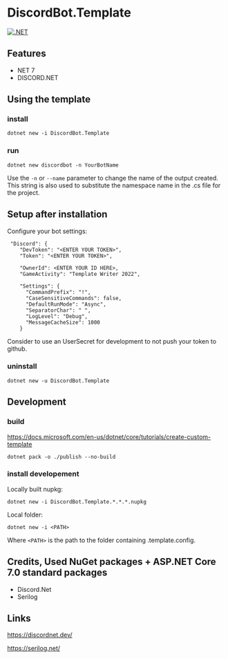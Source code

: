 # DiscordBot.Template

[![.NET](https://github.com/Q-Sharp/DiscordBot.Template/actions/workflows/dotnet.yml/badge.svg)](https://github.com/Q-Sharp/DiscordBot.Template/actions/workflows/dotnet.yml)

## Features

- NET 7
- DISCORD.NET

## Using the template

### install

```
dotnet new -i DiscordBot.Template
```

### run

```
dotnet new discordbot -n YourBotName
```

Use the `-n` or `--name` parameter to change the name of the output created. This string is also used to substitute the namespace name in the .cs file for the project.

## Setup after installation

Configure your bot settings:

```
 "Discord": {
    "DevToken": "<ENTER YOUR TOKEN>",
    "Token": "<ENTER YOUR TOKEN>",

    "OwnerId": <ENTER YOUR ID HERE>,
    "GameActivity": "Template Writer 2022",

    "Settings": {
      "CommandPrefix": "!", 
      "CaseSensitiveCommands": false,
      "DefaultRunMode": "Async",
      "SeparatorChar": " ",
      "LogLevel": "Debug",
      "MessageCacheSize": 1000
    }

```

Consider to use an UserSecret for development to not push your token to github.

### uninstall

```
dotnet new -u DiscordBot.Template
```

## Development

### build

https://docs.microsoft.com/en-us/dotnet/core/tutorials/create-custom-template

```
dotnet pack -o ./publish --no-build
```

### install developement

Locally built nupkg:

```
dotnet new -i DiscordBot.Template.*.*.*.nupkg
```

Local folder:

```
dotnet new -i <PATH>
```

Where `<PATH>` is the path to the folder containing .template.config.


## Credits, Used NuGet packages + ASP.NET Core 7.0 standard packages

- Discord.Net
- Serilog 

## Links

https://discordnet.dev/

https://serilog.net/
